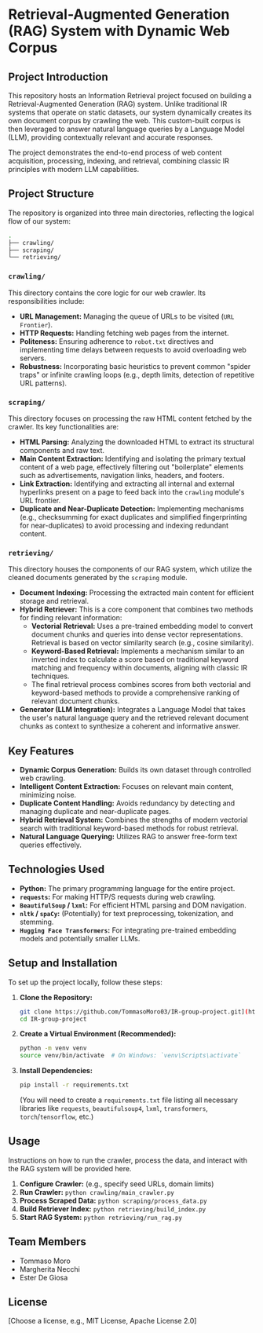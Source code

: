 # Retrieval-Augmented Generation (RAG) System with Dynamic Web Corpus

## Project Introduction

This repository hosts an Information Retrieval project focused on building a Retrieval-Augmented Generation (RAG) system. Unlike traditional IR systems that operate on static datasets, our system dynamically creates its own document corpus by crawling the web. This custom-built corpus is then leveraged to answer natural language queries by a Language Model (LLM), providing contextually relevant and accurate responses.

The project demonstrates the end-to-end process of web content acquisition, processing, indexing, and retrieval, combining classic IR principles with modern LLM capabilities.

## Project Structure

The repository is organized into three main directories, reflecting the logical flow of our system:

```bash
.
├── crawling/
├── scraping/
└── retrieving/
```

### `crawling/`

This directory contains the core logic for our web crawler. Its responsibilities include:
* **URL Management:** Managing the queue of URLs to be visited (`URL Frontier`).
* **HTTP Requests:** Handling fetching web pages from the internet.
* **Politeness:** Ensuring adherence to `robot.txt` directives and implementing time delays between requests to avoid overloading web servers.
* **Robustness:** Incorporating basic heuristics to prevent common "spider traps" or infinite crawling loops (e.g., depth limits, detection of repetitive URL patterns).

### `scraping/`

This directory focuses on processing the raw HTML content fetched by the crawler. Its key functionalities are:
* **HTML Parsing:** Analyzing the downloaded HTML to extract its structural components and raw text.
* **Main Content Extraction:** Identifying and isolating the primary textual content of a web page, effectively filtering out "boilerplate" elements such as advertisements, navigation links, headers, and footers.
* **Link Extraction:** Identifying and extracting all internal and external hyperlinks present on a page to feed back into the `crawling` module's URL frontier.
* **Duplicate and Near-Duplicate Detection:** Implementing mechanisms (e.g., checksumming for exact duplicates and simplified fingerprinting for near-duplicates) to avoid processing and indexing redundant content.

### `retrieving/`

This directory houses the components of our RAG system, which utilize the cleaned documents generated by the `scraping` module.
* **Document Indexing:** Processing the extracted main content for efficient storage and retrieval.
* **Hybrid Retriever:** This is a core component that combines two methods for finding relevant information:
    * **Vectorial Retrieval:** Uses a pre-trained embedding model to convert document chunks and queries into dense vector representations. Retrieval is based on vector similarity search (e.g., cosine similarity).
    * **Keyword-Based Retrieval:** Implements a mechanism similar to an inverted index to calculate a score based on traditional keyword matching and frequency within documents, aligning with classic IR techniques.
    * The final retrieval process combines scores from both vectorial and keyword-based methods to provide a comprehensive ranking of relevant document chunks.
* **Generator (LLM Integration):** Integrates a Language Model that takes the user's natural language query and the retrieved relevant document chunks as context to synthesize a coherent and informative answer.

## Key Features

* **Dynamic Corpus Generation:** Builds its own dataset through controlled web crawling.
* **Intelligent Content Extraction:** Focuses on relevant main content, minimizing noise.
* **Duplicate Content Handling:** Avoids redundancy by detecting and managing duplicate and near-duplicate pages.
* **Hybrid Retrieval System:** Combines the strengths of modern vectorial search with traditional keyword-based methods for robust retrieval.
* **Natural Language Querying:** Utilizes RAG to answer free-form text queries effectively.

## Technologies Used

* **Python:** The primary programming language for the entire project.
* **`requests`:** For making HTTP/S requests during web crawling.
* **`BeautifulSoup` / `lxml`:** For efficient HTML parsing and DOM navigation.
* **`nltk` / `spaCy`:** (Potentially) for text preprocessing, tokenization, and stemming.
* **`Hugging Face Transformers`:** For integrating pre-trained embedding models and potentially smaller LLMs.

## Setup and Installation

To set up the project locally, follow these steps:

1.  **Clone the Repository:**
    ```bash
    git clone https://github.com/TommasoMoro03/IR-group-project.git](https://github.com/TommasoMoro03/IR-group-project.git)
    cd IR-group-project
    ```
2.  **Create a Virtual Environment (Recommended):**
    ```bash
    python -m venv venv
    source venv/bin/activate  # On Windows: `venv\Scripts\activate`
    ```
3.  **Install Dependencies:**
    ```bash
    pip install -r requirements.txt
    ```
    (You will need to create a `requirements.txt` file listing all necessary libraries like `requests`, `beautifulsoup4`, `lxml`, `transformers`, `torch`/`tensorflow`, etc.)

## Usage

Instructions on how to run the crawler, process the data, and interact with the RAG system will be provided here.

1.  **Configure Crawler:** (e.g., specify seed URLs, domain limits)
2.  **Run Crawler:** `python crawling/main_crawler.py`
3.  **Process Scraped Data:** `python scraping/process_data.py`
4.  **Build Retriever Index:** `python retrieving/build_index.py`
5.  **Start RAG System:** `python retrieving/run_rag.py`

## Team Members

* Tommaso Moro
* Margherita Necchi
* Ester De Giosa

## License

[Choose a license, e.g., MIT License, Apache License 2.0]